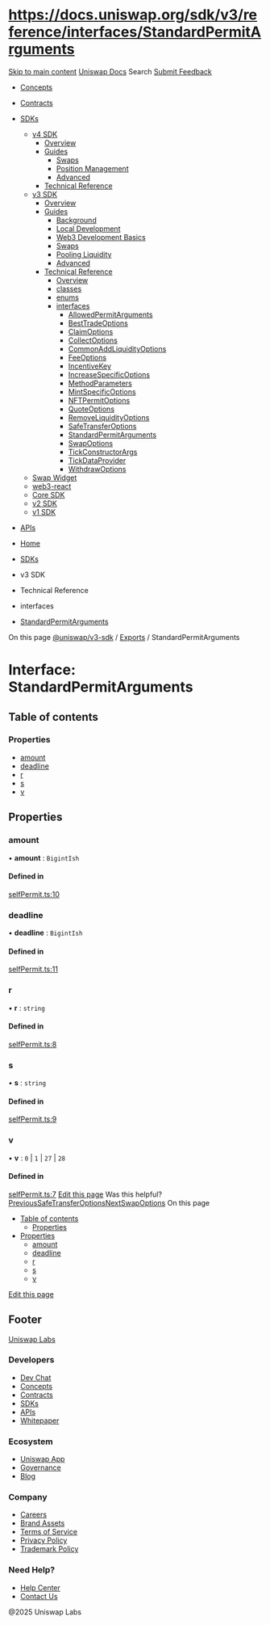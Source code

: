 # https://docs.uniswap.org/sdk/v3/reference/interfaces/StandardPermitArguments

[Skip to main content](https://docs.uniswap.org/sdk/v3/reference/interfaces/StandardPermitArguments#__docusaurus_skipToContent_fallback)
[Uniswap Docs](https://docs.uniswap.org/)
Search
[Submit Feedback](https://docs.google.com/forms/d/e/1FAIpQLSdjSkZam8KiatL9XACRVxCHjDJjaPGbls77PCXDKFn4JwykXg/viewform)
  * [Concepts](https://docs.uniswap.org/concepts/overview)
  * [Contracts](https://docs.uniswap.org/contracts/v4/overview)
  * [SDKs](https://docs.uniswap.org/sdk/v4/overview)
    * [v4 SDK](https://docs.uniswap.org/sdk/v4/overview)
      * [Overview](https://docs.uniswap.org/sdk/v4/overview)
      * [Guides](https://docs.uniswap.org/sdk/v4/guides/swaps/quoting)
        * [Swaps](https://docs.uniswap.org/sdk/v4/guides/swaps/quoting)
        * [Position Management](https://docs.uniswap.org/sdk/v4/guides/liquidity/position-minting)
        * [Advanced](https://docs.uniswap.org/sdk/v4/guides/advanced/pool-data)
      * [Technical Reference](https://docs.uniswap.org/sdk/v4/reference/overview)
    * [v3 SDK](https://docs.uniswap.org/sdk/v3/overview)
      * [Overview](https://docs.uniswap.org/sdk/v3/overview)
      * [Guides](https://docs.uniswap.org/sdk/v3/guides/background)
        * [Background](https://docs.uniswap.org/sdk/v3/guides/background)
        * [Local Development](https://docs.uniswap.org/sdk/v3/guides/local-development)
        * [Web3 Development Basics](https://docs.uniswap.org/sdk/v3/guides/web3-development-basics)
        * [Swaps](https://docs.uniswap.org/sdk/v3/guides/swaps/quoting)
        * [Pooling Liquidity](https://docs.uniswap.org/sdk/v3/guides/liquidity/position-data)
        * [Advanced](https://docs.uniswap.org/sdk/v3/guides/advanced/introduction)
      * [Technical Reference](https://docs.uniswap.org/sdk/v3/reference/overview)
        * [Overview](https://docs.uniswap.org/sdk/v3/reference/overview)
        * [classes](https://docs.uniswap.org/sdk/v3/reference/classes/FullMath)
        * [enums](https://docs.uniswap.org/sdk/v3/reference/enums/FeeAmount)
        * [interfaces](https://docs.uniswap.org/sdk/v3/reference/interfaces/AllowedPermitArguments)
          * [AllowedPermitArguments](https://docs.uniswap.org/sdk/v3/reference/interfaces/AllowedPermitArguments)
          * [BestTradeOptions](https://docs.uniswap.org/sdk/v3/reference/interfaces/BestTradeOptions)
          * [ClaimOptions](https://docs.uniswap.org/sdk/v3/reference/interfaces/ClaimOptions)
          * [CollectOptions](https://docs.uniswap.org/sdk/v3/reference/interfaces/CollectOptions)
          * [CommonAddLiquidityOptions](https://docs.uniswap.org/sdk/v3/reference/interfaces/CommonAddLiquidityOptions)
          * [FeeOptions](https://docs.uniswap.org/sdk/v3/reference/interfaces/FeeOptions)
          * [IncentiveKey](https://docs.uniswap.org/sdk/v3/reference/interfaces/IncentiveKey)
          * [IncreaseSpecificOptions](https://docs.uniswap.org/sdk/v3/reference/interfaces/IncreaseSpecificOptions)
          * [MethodParameters](https://docs.uniswap.org/sdk/v3/reference/interfaces/MethodParameters)
          * [MintSpecificOptions](https://docs.uniswap.org/sdk/v3/reference/interfaces/MintSpecificOptions)
          * [NFTPermitOptions](https://docs.uniswap.org/sdk/v3/reference/interfaces/NFTPermitOptions)
          * [QuoteOptions](https://docs.uniswap.org/sdk/v3/reference/interfaces/QuoteOptions)
          * [RemoveLiquidityOptions](https://docs.uniswap.org/sdk/v3/reference/interfaces/RemoveLiquidityOptions)
          * [SafeTransferOptions](https://docs.uniswap.org/sdk/v3/reference/interfaces/SafeTransferOptions)
          * [StandardPermitArguments](https://docs.uniswap.org/sdk/v3/reference/interfaces/StandardPermitArguments)
          * [SwapOptions](https://docs.uniswap.org/sdk/v3/reference/interfaces/SwapOptions)
          * [TickConstructorArgs](https://docs.uniswap.org/sdk/v3/reference/interfaces/TickConstructorArgs)
          * [TickDataProvider](https://docs.uniswap.org/sdk/v3/reference/interfaces/TickDataProvider)
          * [WithdrawOptions](https://docs.uniswap.org/sdk/v3/reference/interfaces/WithdrawOptions)
    * [Swap Widget](https://docs.uniswap.org/sdk/swap-widget/overview)
    * [web3-react](https://docs.uniswap.org/sdk/web3-react/overview)
    * [Core SDK](https://docs.uniswap.org/sdk/core/overview)
    * [v2 SDK](https://docs.uniswap.org/sdk/v2/overview)
    * [v1 SDK](https://docs.uniswap.org/sdk/v1/overview)
  * [APIs](https://docs.uniswap.org/api/subgraph/overview)


  * [Home](https://docs.uniswap.org/)
  * [SDKs](https://docs.uniswap.org/sdk/v4/overview)
  * v3 SDK
  * Technical Reference
  * interfaces
  * [StandardPermitArguments](https://docs.uniswap.org/sdk/v3/reference/interfaces/StandardPermitArguments)


On this page
[@uniswap/v3-sdk](https://docs.uniswap.org/sdk/v3/reference/README.md) / [Exports](https://docs.uniswap.org/sdk/v3/reference/modules.md) / StandardPermitArguments
# Interface: StandardPermitArguments
## Table of contents[​](https://docs.uniswap.org/sdk/v3/reference/interfaces/StandardPermitArguments#table-of-contents "Direct link to Table of contents")
### Properties[​](https://docs.uniswap.org/sdk/v3/reference/interfaces/StandardPermitArguments#properties "Direct link to Properties")
  * [amount](https://docs.uniswap.org/sdk/v3/reference/interfaces/StandardPermitArguments#amount)
  * [deadline](https://docs.uniswap.org/sdk/v3/reference/interfaces/StandardPermitArguments#deadline)
  * [r](https://docs.uniswap.org/sdk/v3/reference/interfaces/StandardPermitArguments#r)
  * [s](https://docs.uniswap.org/sdk/v3/reference/interfaces/StandardPermitArguments#s)
  * [v](https://docs.uniswap.org/sdk/v3/reference/interfaces/StandardPermitArguments#v)


## Properties[​](https://docs.uniswap.org/sdk/v3/reference/interfaces/StandardPermitArguments#properties-1 "Direct link to Properties")
### amount[​](https://docs.uniswap.org/sdk/v3/reference/interfaces/StandardPermitArguments#amount "Direct link to amount")
• **amount** : `BigintIsh`
#### Defined in[​](https://docs.uniswap.org/sdk/v3/reference/interfaces/StandardPermitArguments#defined-in "Direct link to Defined in")
[selfPermit.ts:10](https://github.com/Uniswap/v3-sdk/blob/08a7c05/src/selfPermit.ts#L10)
### deadline[​](https://docs.uniswap.org/sdk/v3/reference/interfaces/StandardPermitArguments#deadline "Direct link to deadline")
• **deadline** : `BigintIsh`
#### Defined in[​](https://docs.uniswap.org/sdk/v3/reference/interfaces/StandardPermitArguments#defined-in-1 "Direct link to Defined in")
[selfPermit.ts:11](https://github.com/Uniswap/v3-sdk/blob/08a7c05/src/selfPermit.ts#L11)
### r[​](https://docs.uniswap.org/sdk/v3/reference/interfaces/StandardPermitArguments#r "Direct link to r")
• **r** : `string`
#### Defined in[​](https://docs.uniswap.org/sdk/v3/reference/interfaces/StandardPermitArguments#defined-in-2 "Direct link to Defined in")
[selfPermit.ts:8](https://github.com/Uniswap/v3-sdk/blob/08a7c05/src/selfPermit.ts#L8)
### s[​](https://docs.uniswap.org/sdk/v3/reference/interfaces/StandardPermitArguments#s "Direct link to s")
• **s** : `string`
#### Defined in[​](https://docs.uniswap.org/sdk/v3/reference/interfaces/StandardPermitArguments#defined-in-3 "Direct link to Defined in")
[selfPermit.ts:9](https://github.com/Uniswap/v3-sdk/blob/08a7c05/src/selfPermit.ts#L9)
### v[​](https://docs.uniswap.org/sdk/v3/reference/interfaces/StandardPermitArguments#v "Direct link to v")
• **v** : `0` | `1` | `27` | `28`
#### Defined in[​](https://docs.uniswap.org/sdk/v3/reference/interfaces/StandardPermitArguments#defined-in-4 "Direct link to Defined in")
[selfPermit.ts:7](https://github.com/Uniswap/v3-sdk/blob/08a7c05/src/selfPermit.ts#L7)
[Edit this page](https://github.com/uniswap/uniswap-docs/tree/main/docs/sdk/v3/reference/interfaces/StandardPermitArguments.md)
Was this helpful?
[PreviousSafeTransferOptions](https://docs.uniswap.org/sdk/v3/reference/interfaces/SafeTransferOptions)[NextSwapOptions](https://docs.uniswap.org/sdk/v3/reference/interfaces/SwapOptions)
On this page
  * [Table of contents](https://docs.uniswap.org/sdk/v3/reference/interfaces/StandardPermitArguments#table-of-contents)
    * [Properties](https://docs.uniswap.org/sdk/v3/reference/interfaces/StandardPermitArguments#properties)
  * [Properties](https://docs.uniswap.org/sdk/v3/reference/interfaces/StandardPermitArguments#properties-1)
    * [amount](https://docs.uniswap.org/sdk/v3/reference/interfaces/StandardPermitArguments#amount)
    * [deadline](https://docs.uniswap.org/sdk/v3/reference/interfaces/StandardPermitArguments#deadline)
    * [r](https://docs.uniswap.org/sdk/v3/reference/interfaces/StandardPermitArguments#r)
    * [s](https://docs.uniswap.org/sdk/v3/reference/interfaces/StandardPermitArguments#s)
    * [v](https://docs.uniswap.org/sdk/v3/reference/interfaces/StandardPermitArguments#v)


[Edit this page](https://github.com/uniswap/uniswap-docs/tree/main/docs/sdk/v3/reference/interfaces/StandardPermitArguments.md)
## Footer
[Uniswap Labs](https://docs.uniswap.org/)
### Developers
  * [Dev Chat](https://discord.com/invite/uniswap)
  * [Concepts](https://docs.uniswap.org/concepts/overview)
  * [Contracts](https://docs.uniswap.org/contracts/v4/overview)
  * [SDKs](https://docs.uniswap.org/sdk/v4/overview)
  * [APIs](https://docs.uniswap.org/api/subgraph/overview)
  * [Whitepaper](https://app.uniswap.org/whitepaper-v4.pdf)


### Ecosystem
  * [Uniswap App](https://app.uniswap.org/)
  * [Governance](https://www.uniswapfoundation.org/governance)
  * [Blog](https://blog.uniswap.org/)


### Company
  * [Careers](https://boards.greenhouse.io/uniswaplabs)
  * [Brand Assets](https://github.com/Uniswap/brand-assets/raw/main/Uniswap%20Brand%20Assets.zip)
  * [Terms of Service](https://support.uniswap.org/hc/en-us/articles/30935100859661-Uniswap-Labs-Terms-of-Service)
  * [Privacy Policy](https://support.uniswap.org/hc/en-us/articles/30934457771405-Uniswap-Labs-Privacy-Policy)
  * [Trademark Policy](https://support.uniswap.org/hc/en-us/articles/30934762216973-Uniswap-Labs-Trademark-Guidelines)


### Need Help?
  * [Help Center](https://support.uniswap.org/)
  * [Contact Us](https://support.uniswap.org/hc/en-us/requests/new)


@2025 Uniswap Labs
[](https://github.com/uniswap/uniswap-docs)[](https://twitter.com/Uniswap)[](https://discord.com/invite/uniswap)
